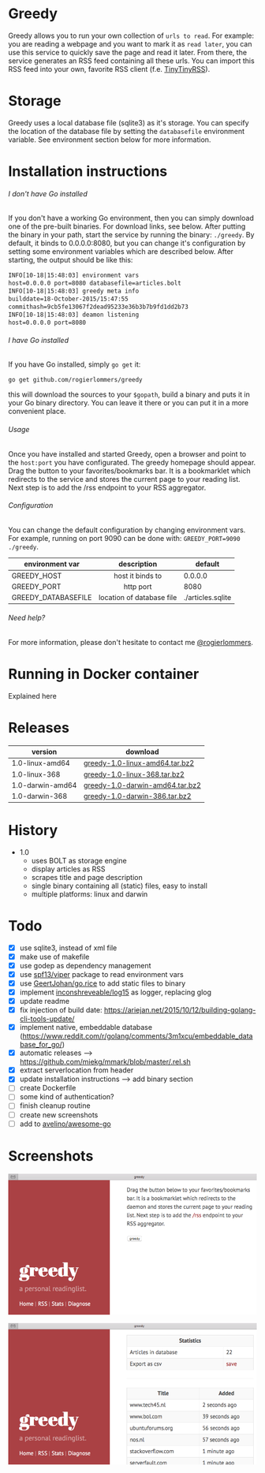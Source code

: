 # Greedy
Greedy allows you to run your own collection of `urls to read`. For example: you are reading a webpage and you want to mark it as `read later`, you can use this service to quickly save the page and read it later. From there, the service generates an RSS feed containing all these urls. You can import this RSS feed into your own, favorite RSS client (f.e. [TinyTinyRSS](https://tt-rss.org "TinyTinyRSS")).

# Storage
Greedy uses a local database file (sqlite3) as it's storage. You can specify the location of the database file by setting the `databasefile` environment variable. See environment section below for more information.

# Installation instructions
###### I don't have Go installed
If you don't have a working Go environment, then you can simply download one of the pre-built binaries. For download links, see below. After putting the binary in your path, start the service by running the binary: `./greedy`. By default, it binds to 0.0.0.0:8080, but you can change it's configuration by setting some environment variables which are described below. After starting, the output should be like this:

    INFO[10-18|15:48:03] environment vars                         host=0.0.0.0 port=8080 databasefile=articles.bolt
    INFO[10-18|15:48:03] greedy meta info                         builddate=18-October-2015/15:47:55 commithash=9cb5fe13067f2dead95233e36b3b7b9fd1dd2b73
    INFO[10-18|15:48:03] deamon listening                         host=0.0.0.0 port=8080

###### I have Go installed
If you have Go installed, simply `go get` it:

    go get github.com/rogierlommers/greedy

this will download the sources to your `$gopath`, build a binary and puts it in your Go binary directory. You can leave it there or you can put it in a more convenient place.

###### Usage
Once you have installed and started Greedy, open a browser and point to the `host:port` you have configurated. The greedy homepage should appear. Drag the button to your favorites/bookmarks bar. It is a bookmarklet which redirects to the service and stores the current page to your reading list. Next step is to add the /rss endpoint to your RSS aggregator.

###### Configuration
You can change the default configuration by changing environment vars. For example, running on port 9090 can be done with: `GREEDY_PORT=9090 ./greedy`.

| environment var     | description               | default           |
| --------------------|:-------------------------:| ------------------|
| GREEDY_HOST         | host it binds to          | 0.0.0.0           |
| GREEDY_PORT         | http port                 | 8080              |
| GREEDY_DATABASEFILE | location of database file | ./articles.sqlite |

###### Need help?
For more information, please don't hesitate to contact me [@rogierlommers](https://twitter.com/rogierlommers).

# Running in Docker container
Explained here

# Releases
| version           | download                                                                                                                         |
| ------------------|----------------------------------------------------------------------------------------------------------------------------------|
| 1.0-linux-amd64   | [greedy-1.0-linux-amd64.tar.bz2](https://github.com/rogierlommers/greedy/releases/download/1.0/greedy-1.0-linux-amd64.tar.bz2)   |
| 1.0-linux-368     | [greedy-1.0-linux-368.tar.bz2](https://github.com/rogierlommers/greedy/releases/download/1.0/greedy-1.0-linux-386.tar.bz2)       |
| 1.0-darwin-amd64  | [greedy-1.0-darwin-amd64.tar.bz2](https://github.com/rogierlommers/greedy/releases/download/1.0/greedy-1.0-darwin-amd64.tar.bz2) |
| 1.0-darwin-368    | [greedy-1.0-darwin-386.tar.bz2](https://github.com/rogierlommers/greedy/releases/download/1.0/greedy-1.0-darwin-386.tar.bz2)     |

# History
- 1.0
  - uses BOLT as storage engine
  - display articles as RSS
  - scrapes title and page description
  - single binary containing all (static) files, easy to install
  - multiple platforms: linux and darwin

# Todo
- [x] use sqlite3, instead of xml file
- [x] make use of makefile
- [x] use godep as dependency management
- [x] use [spf13/viper](https://github.com/spf13/viper) package to read environment vars
- [x] use [GeertJohan/go.rice](https://github.com/GeertJohan/go.rice) to add static files to binary
- [x] implement [inconshreveable/log15](https://github.com/inconshreveable/log15) as logger, replacing glog
- [x] update readme
- [x] fix injection of build date: https://ariejan.net/2015/10/12/building-golang-cli-tools-update/
- [x] implement native, embeddable database (https://www.reddit.com/r/golang/comments/3m1xcu/embeddable_database_for_go/)
- [x] automatic releases --> https://github.com/miekg/mmark/blob/master/.rel.sh
- [x] extract serverlocation from header
- [x] update installation instructions --> add binary section
- [ ] create Dockerfile
- [ ] some kind of authentication?
- [ ] finish cleanup routine
- [ ] create new screenshots
- [ ] add to [avelino/awesome-go](https://github.com/avelino/awesome-go)

# Screenshots
![home page](./docs/gui-01.png)

![stats page](./docs/gui-02.png)
